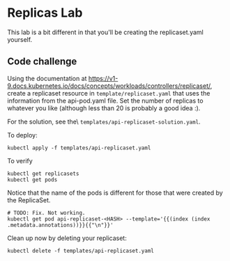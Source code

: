 # Replicas Lab

This lab is a bit different in that you'll be creating the replicaset.yaml yourself.

## Code challenge

Using the documentation at https://v1-9.docs.kubernetes.io/docs/concepts/workloads/controllers/replicaset/, create a replicaset resource in `template/replicaset.yaml` that uses the information from the api-pod.yaml file. Set the number of replicas to whatever you like (although less than 20 is probably a good idea :).

For the solution, see the\ `templates/api-replicaset-solution.yaml`.

To deploy:

    kubectl apply -f templates/api-replicaset.yaml

To verify

    kubectl get replicasets
    kubectl get pods

Notice that the name of the pods is different for those that were created by the ReplicaSet.

    # TODO: Fix. Not working.
    kubectl get pod api-replicaset-<HASH> --template='{{(index (index .metadata.annotations))}}{{"\n"}}'

Clean up now by deleting your replicaset:

    kubectl delete -f templates/api-replicaset.yaml
